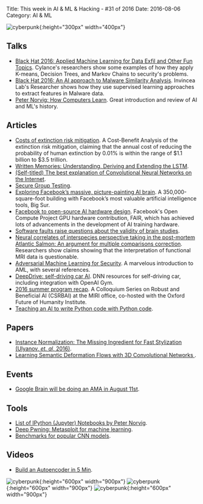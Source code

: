 Title: This week in AI & ML & Hacking - #31 of 2016
Date: 2016-08-06
Category: AI & ML


![cyberpunk](./cyberpunk/1.jpeg){:height="300px" width="400px"}


## Talks

* [Black Hat 2016: Applied Machine Learning for Data Exfil and Other Fun Topics](https://www.blackhat.com/docs/us-16/materials/us-16-Wolff-Applied-Machine-Learning-For-Data-Exfil-And-Other-Fun-Topics.pdf). Cylance's researchers show some examples of how they apply K-means, Decision Trees, and Markov Chains to security's problems.
* [Black Hat 2016: An AI approach to Malware Similarity Analysis](https://www.blackhat.com/docs/us-16/materials/us-16-Berlin-An-AI-Approach-To-Malware-Similarity-Analysis-Mapping-The-Malware-Genome-With-A-Deep-Neural-Network.pdf). Invincea Lab's Researcher shows how they use supervised learning approaches to extract features in Malware data.
* [Peter Norvig: How Computers Learn](https://www.youtube.com/watch?v=T1O3ikmTEdA&feature=youtu.be&t=10m56s). Great introduction and review of AI and ML's history.

## Articles

* [Costs of extinction risk mitigation](http://aiimpacts.org/costs-of-extinction-risk-mitigation/). A Cost-Benefit Analysis of the extinction risk mitigation, claiming that the annual cost of reducing the probability of human extinction by 0.01% is within the range of $1.1 billion to $3.5 trillion. 
* [Written Memories: Understanding, Deriving and Extending the LSTM](http://r2rt.com/written-memories-understanding-deriving-and-extending-the-lstm.html).
* [(Self-titled) The best explanation of Convolutional Neural Networks on the Internet](https://medium.com/technologymadeeasy/the-best-explanation-of-convolutional-neural-networks-on-the-internet-fbb8b1ad5df8#.4on1g3268).
* [Secure Group Testing](http://nuit-blanche.blogspot.com/2016/08/secure-group-testing.html).
* [Exploring Facebook’s massive, picture-painting AI brain](http://www.theverge.com/2016/7/13/12172904/facebook-ai-big-sur-machine-learning-prineville-data-center). A 350,000-square-foot building  with Facebook’s most valuable artificial intelligence tools, Big Sur. 
* [Facebook to open-source AI hardware design](https://code.facebook.com/posts/1687861518126048/facebook-to-open-source-ai-hardware-design/?_fb_noscript=1). Facebook's Open Compute Project GPU hardware contribution, FAIR, which has achieved lots of advancements in the development of AI training hardware.
* [Software faults raise questions about the validity of brain studies](http://arstechnica.com/science/2016/07/algorithms-used-to-study-brain-activity-may-be-exaggerating-results/).
* [Neural correlates of interspecies perspective taking in the post-mortem Atlantic Salmon: An argument for multiple comparisons correction](http://prefrontal.org/files/posters/Bennett-Salmon-2009.pdf). Researchers show claims showing that the interpretation of functional MRI data is questionable.
* [Adversarial Machine Learning for Security](https://sarahjamielewis.com/posts/adversarial-machine-learning.html). A marvelous introduction to AML, with several references.
* [DeepDrive: self-driving car AI](http://deepdrive.io/). DNN resources for self-driving car, including integration with OpenAI Gym.
* [2016 summer program recap](https://intelligence.org/2016/08/02/2016-summer-program-recap/). A Colloquium Series on Robust and Beneficial AI (CSRBAI) at the MIRI office, co-hosted with the Oxford Future of Humanity Institute. 
* [Teaching an AI to write Python code with Python code](http://www.benjamintd.com/blog/spynet/).


## Papers

* [Instance Normalization: The Missing Ingredient for Fast Stylization (Ulyanov, *et. al*, 2016)](https://arxiv.org/abs/1607.08022).
* [Learning Semantic Deformation Flows with 3D Convolutional Networks ](http://www.creativeai.net/posts/CjrYHppotnFXbeWW8/learning-semantic-deformation-flows-with-3d-convolutional).

## Events

* [Google Brain will be doing an AMA in August 11st](https://www.reddit.com/r/MachineLearning/comments/4v58b2/google_brain_will_be_doing_an_ama_in/).


## Tools

* [List of IPython (Jupyter) Notebooks by Peter Norvig](http://norvig.com/ipython/README.html).  
* [Deep Pwning: Metasploit for machine learning](https://github.com/cchio/deep-pwning).
* [Benchmarks for popular CNN models](https://github.com/jcjohnson/cnn-benchmarks).

## Videos

* [Build an Autoencoder in 5 Min](https://www.youtube.com/watch?v=GWn7vD2Ud3M).





![cyberpunk](./draws/data1.png){:height="600px" width="900px"}
![cyberpunk](./draws/data2.png){:height="600px" width="900px"}
![cyberpunk](./draws/data3.png){:height="600px" width="900px"}


